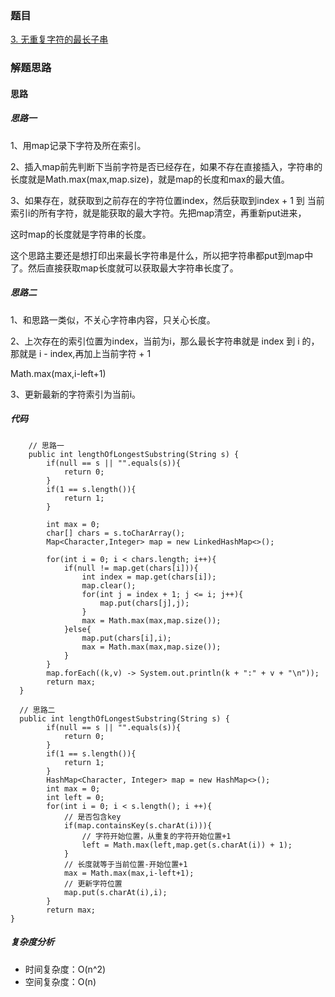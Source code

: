 ### 题目 

[3. 无重复字符的最长子串](https://leetcode.cn/problems/longest-substring-without-repeating-characters/)

### 解题思路

#### 思路

##### 思路一

1、用map记录下字符及所在索引。

2、插入map前先判断下当前字符是否已经存在，如果不存在直接插入，字符串的长度就是Math.max(max,map.size)，就是map的长度和max的最大值。

3、如果存在，就获取到之前存在的字符位置index，然后获取到index + 1 到 当前索引i的所有字符，就是能获取的最大字符。先把map清空，再重新put进来，

这时map的长度就是字符串的长度。

这个思路主要还是想打印出来最长字符串是什么，所以把字符串都put到map中了。然后直接获取map长度就可以获取最大字符串长度了。



##### 思路二

1、和思路一类似，不关心字符串内容，只关心长度。

2、上次存在的索引位置为index，当前为i，那么最长字符串就是  index 到 i 的，那就是 i - index,再加上当前字符 + 1

Math.max(max,i-left+1)

3、更新最新的字符索引为当前i。




##### 代码
```
    // 思路一
    public int lengthOfLongestSubstring(String s) {
        if(null == s || "".equals(s)){
            return 0;
        }
        if(1 == s.length()){
            return 1;
        }

        int max = 0;
        char[] chars = s.toCharArray();
        Map<Character,Integer> map = new LinkedHashMap<>();

        for(int i = 0; i < chars.length; i++){
            if(null != map.get(chars[i])){
                int index = map.get(chars[i]);
                map.clear();
                for(int j = index + 1; j <= i; j++){
                    map.put(chars[j],j);
                }
                max = Math.max(max,map.size());
            }else{
                map.put(chars[i],i);
                max = Math.max(max,map.size());
            }
        }
        map.forEach((k,v) -> System.out.println(k + ":" + v + "\n"));
        return max;
  }   
  
  // 思路二
  public int lengthOfLongestSubstring(String s) {
        if(null == s || "".equals(s)){
            return 0;
        }
        if(1 == s.length()){
            return 1;
        }
        HashMap<Character, Integer> map = new HashMap<>();
        int max = 0;
        int left = 0;
        for(int i = 0; i < s.length(); i ++){
            // 是否包含key
            if(map.containsKey(s.charAt(i))){
                // 字符开始位置，从重复的字符开始位置+1
                left = Math.max(left,map.get(s.charAt(i)) + 1);
            }
            // 长度就等于当前位置-开始位置+1
            max = Math.max(max,i-left+1);
            // 更新字符位置
            map.put(s.charAt(i),i);
        }
        return max;
}
```
##### 复杂度分析
- 时间复杂度：O(n^2)
- 空间复杂度：O(n)


